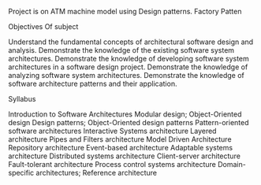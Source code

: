 Project is on ATM machine model using Design patterns.
Factory Patten

Objectives Of subject 

Understand the fundamental concepts of architectural software design and analysis.
Demonstrate the knowledge of the existing software system architectures.
Demonstrate the knowledge of developing software system architectures in a software design project.
Demonstrate the knowledge of analyzing software system architectures.
Demonstrate the knowledge of software architecture patterns and their application.

Syllabus

Introduction to Software Architectures
Modular design; Object-Oriented design
Design patterns; Object-Oriented design patterns
Pattern-oriented software architectures
Interactive Systems architecture
Layered architecture
Pipes and Filters architecture
Model Driven Architecture
Repository architecture
Event-based architecture
Adaptable systems architecture
Distributed systems architecture
Client-server architecture
Fault-tolerant architecture
Process control systems architecture
Domain-specific architectures; Reference architecture
